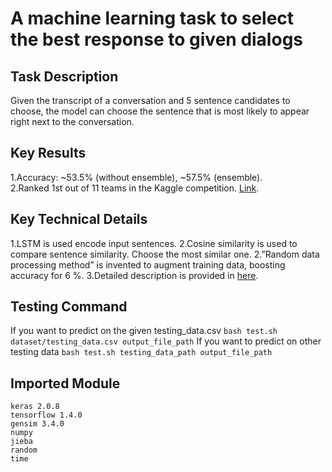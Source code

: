 A machine learning task to select the best response to given dialogs 
==
## Task Description
Given the transcript of a conversation and 5 sentence candidates to choose, the model can choose the sentence that is most likely to appear right next to the conversation. 

## Key Results
1.Accuracy: ~53.5% (without ensemble), ~57.5% (ensemble).  
2.Ranked 1st out of 11 teams in the Kaggle competition. [Link](https://www.kaggle.com/c/ml-2018spring-final-tv-conversation/leaderboard). 

## Key Technical Details
1.LSTM is used encode input sentences. 
2.Cosine similarity is used to compare sentence similarity. Choose the most similar one. 
2.”Random data processing method” is invented to augment training data, boosting accuracy for 6 %. 
3.Detailed description is provided in [here](https://github.com/Andy19961017/ML2018SPRING/blob/master/final/Report.pdf). 

## Testing Command
If you want to predict on the given testing_data.csv 
```bash test.sh dataset/testing_data.csv output_file_path```
If you want to predict on other testing data 
```bash test.sh testing_data_path output_file_path```

## Imported Module
```
keras 2.0.8      
tensorflow 1.4.0      
gensim 3.4.0     
numpy     
jieba     
random     
time     
```
